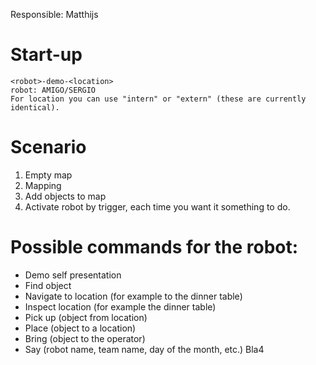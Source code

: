 Responsible: Matthijs

# Start-up

    <robot>-demo-<location>
    robot: AMIGO/SERGIO
    For location you can use "intern" or "extern" (these are currently identical).

# Scenario

1. Empty map
2. Mapping
3. Add objects to map
4. Activate robot by trigger, each time you want it something to do.

# Possible commands for the robot:

- Demo self presentation
- Find object
- Navigate to location (for example to the dinner table)
- Inspect location (for example the dinner table)
- Pick up (object from location)
- Place (object to a location)
- Bring (object to the operator)
- Say (robot name, team name, day of the month, etc.)
Bla4
